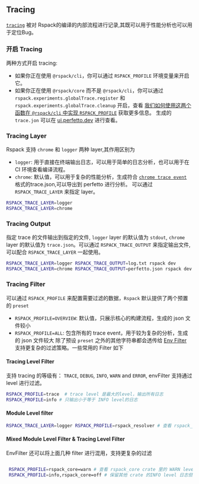 ## Tracing

[`tracing`](https://crates.io/crates/tracing) 被对 Rspack的编译的内部流程进行记录,其既可以用于性能分析也可以用于定位Bug。

### 开启 Tracing

两种方式开启 tracing:

- 如果你正在使用 `@rspack/cli`，你可以通过 `RSPACK_PROFILE` 环境变量来开启它。
- 如果你正在使用 `@rspack/core` 而不是 `@rspack/cli`，你可以通过 `rspack.experiments.globalTrace.register` 和 `rspack.experiments.globalTrace.cleanup` 开启，查看 [我们如何使用这两个函数在 `@rspack/cli` 中实现 `RSPACK_PROFILE`](https://github.com/web-infra-dev/rspack/blob/9be47217b5179186b0825ca79990ab2808aa1a0f/packages/rspack-cli/src/utils/profile.ts#L219-L224) 获取更多信息。
  生成的 `trace.jon` 可以在 [ui.perfetto.dev](https://ui.perfetto.dev/) 进行查看。

### Tracing Layer

Rspack 支持 `chrome` 和 `logger` 两种 layer,其作用区别为

- `logger`: 用于直接在终端输出日志，可以用于简单的日志分析，也可以用于在 CI 环境查看编译流程。
- `chrome`: 默认值，可以用于复杂的性能分析，生成符合 [`chrome trace event`](https://docs.google.com/document/d/1CvAClvFfyA5R-PhYUmn5OOQtYMH4h6I0nSsKchNAySU/preview?tab=t.0#heading=h.yr4qxyxotyw) 格式的trace.json,可以导出到 perfetto 进行分析。
  可以通过 `RSPACK_TRACE_LAYER` 来指定 layer。

```sh
RSPACK_TRACE_LAYER=logger
RSPACK_TRACE_LAYER=chrome
```

### Tracing Output

指定 trace 的文件输出到指定的文件, `logger` layer 的默认值为 `stdout`, `chrome` layer 的默认值为 `trace.json`。可以通过 `RSPACK_TRACE_OUTPUT` 来指定输出文件,可以配合 `RSPACK_TRACE_LAYER` 一起使用。

```sh
RSPACK_TRACE_LAYER=logger RSPACK_TRACE_OUTPUT=log.txt rspack dev
RSPACK_TRACE_LAYER=chrome RSPACK_TRACE_OUTPUT=perfetto.json rspack dev
```

### Tracing Filter

可以通过 `RSPACK_PROFILE` 来配置需要过滤的数据，`Rspack` 默认提供了两个预置的 `preset`

- `RSPACK_PROFILE=OVERVIEW`: 默认值，只展示核心的构建流程，生成的 json 文件较小
- `RSPACK_PROFILE=ALL`: 包含所有的 trace event，用于较为复杂的分析，生成的 json 文件较大
  除了预设 `preset` 之外的其他字符串都会透传给 [Env Filter](https://docs.rs/tracing-subscriber/latest/tracing_subscriber/filter/struct.EnvFilter.html#example-syntax) 支持更复杂的过滤策略。一些常用的 Filter 如下

#### Tracing Level Filter

支持 tracing 的等级有： `TRACE`, `DEBUG`, `INFO`, `WARN` and `ERROR`, envFilter 支持通过 level 进行过滤。

```sh
RSPACK_PROFILE=trace  # trace level 是最大的level，输出所有日志
RSPACK_PROFILE=info # 只输出小于等于 INFO level的日志
```

#### Module Level filter

```sh
RSPACK_TRACE_LAYER=logger RSPACK_PROFILE=rspack_resolver # 查看 rspack_resolver 的日志，并输出到终端
```

#### Mixed Module Level Filter & Tracing Level Filter

EnvFilter 还可以将上面几种 filter 进行混用，支持更复杂的过滤

```sh

 RSPACK_PROFILE=rspack_core=warn # 查看 rspack_core crate 里的 WARN level 的日志
 RSPACK_PROFILE=info,rspack_core=off # 保留其他 crate 的INFO level 日志但是关闭 rspack_resolver 的日志
```
